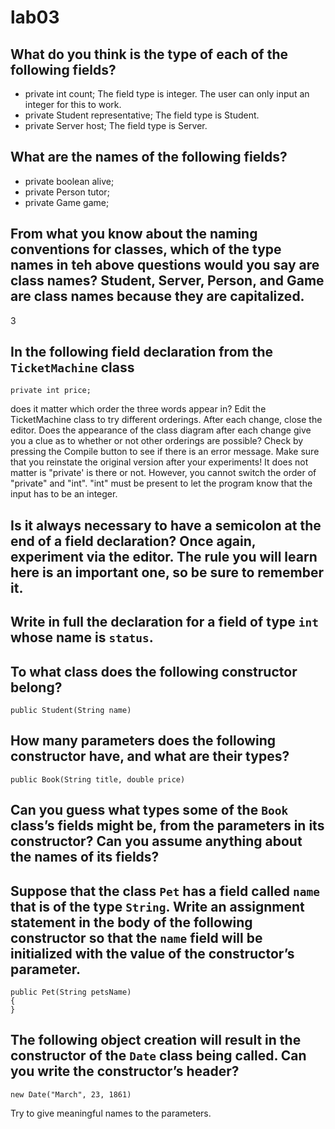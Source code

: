 # lab03

## What do you think is the type of each of the following fields? 
* private int count; The field type is integer. The user can only input an integer for this to work.
* private Student representative; The field type is Student.
* private Server host; The field type is Server.

## What are the names of the following fields? 
* private boolean alive; 
* private Person tutor; 
* private Game game; 

## From what you know about the naming conventions for classes, which of the type names in teh above questions would you say are class names? Student, Server, Person, and Game are class names because they are capitalized.
3
## In the following field declaration from the `TicketMachine` class  
```
private int price;
```
does it matter which order the three words appear in? Edit the TicketMachine class to try different orderings. After each change, close the editor. Does the appearance of the class diagram after each change give you a clue as to whether or not other orderings are possible? Check by pressing the Compile button to see if there is an error message. Make sure that you reinstate the original version after your experiments! 
It does not matter is "private' is there or not.  However, you cannot switch the order of "private" and "int".  "int" must be present to let the program know that the input has to be an integer.

## Is it always necessary to have a semicolon at the end of a field declaration? Once again, experiment via the editor. The rule you will learn here is an important one, so be sure to remember it. 

## Write in full the declaration for a field of type `int` whose name is `status`.

## To what class does the following constructor belong?
```
public Student(String name)
```
## How many parameters does the following constructor have, and what are their types?
```
public Book(String title, double price)
```
## Can you guess what types some of the `Book` class’s fields might be, from the parameters in its constructor? Can you assume anything about the names of its fields?


## Suppose that the class `Pet` has a field called `name` that is of the type `String`. Write an assignment statement in the body of the following constructor so that the `name` field will be initialized with the value of the constructor’s parameter.
```
public Pet(String petsName)
{
}
```
## The following object creation will result in the constructor of the `Date` class being called. Can you write the constructor’s header?
```
new Date("March", 23, 1861)
```
Try to give meaningful names to the parameters.
